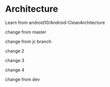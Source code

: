 # Architecture

Learn from android10/Android-CleanArchitecture

change from master

change from jc branch

change 2

change 3

change 4

change from dev